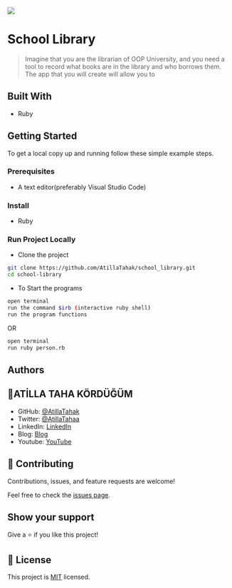 ![](https://img.shields.io/badge/Microverse-blueviolet)

# School Library

> Imagine that you are the librarian of OOP University, and you need a tool to record what books are in the library and who borrows them. The app that you will create will allow you to


## Built With

- Ruby

## Getting Started

To get a local copy up and running follow these simple example steps.

### Prerequisites
   - A text editor(preferably Visual Studio Code)

### Install
   - Ruby


### Run Project Locally

- Clone the project

```bash 
git clone https://github.com/AtillaTahak/school_library.git
cd school-library
```

- To Start the programs
```bash
open terminal
run the command $irb (interactive ruby shell)
run the program functions
```

OR 

```bash
open terminal
run ruby person.rb
```


## Authors


## 👤ATİLLA TAHA KÖRDÜĞÜM

- GitHub: [@AtillaTahak](https://github.com/AtillaTahak)
- Twitter: [@AtillaTahaa](https://twitter.com/AtillaTahaa)
- LinkedIn: [LinkedIn](https://www.linkedin.com/in/atilla-taha-kördüğüm-a93702186/)
- Blog: [Blog](atillataha.blogspot.com)
- Youtube: [YouTube](https://www.youtube.com/channel/UCmoD0x4Z9vdG2PCsI5p8FYg)

## 🤝 Contributing

Contributions, issues, and feature requests are welcome!

Feel free to check the [issues page](../../issues/).

## Show your support

Give a ⭐️ if you like this project!

## 📝 License

This project is [MIT](./MIT.md) licensed.
